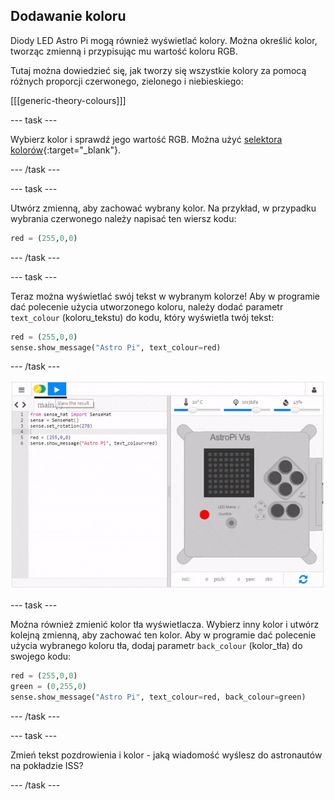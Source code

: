 ## Dodawanie koloru

Diody LED Astro Pi mogą również wyświetlać kolory. Można określić kolor, tworząc zmienną i przypisując mu wartość koloru RGB.

Tutaj można dowiedzieć się, jak tworzy się wszystkie kolory za pomocą różnych proporcji czerwonego, zielonego i niebieskiego:

[[[generic-theory-colours]]]

\--- task \---

Wybierz kolor i sprawdź jego wartość RGB. Można użyć [selektora kolorów](https://www.w3schools.com/colors/colors_rgb.asp){:target="_blank"}.

\--- /task \---

\--- task \---

Utwórz zmienną, aby zachować wybrany kolor. Na przykład, w przypadku wybrania czerwonego należy napisać ten wiersz kodu:

```python
red = (255,0,0)
```

\--- /task \---

\--- task \---

Teraz można wyświetlać swój tekst w wybranym kolorze! Aby w programie dać polecenie użycia utworzonego koloru, należy dodać parametr `text_colour` (koloru_tekstu) do kodu, który wyświetla twój tekst:

```python
red = (255,0,0)
sense.show_message("Astro Pi", text_colour=red)
```

\--- /task \---

![pokaż wiadomość w kolorze](images/show-message-color.gif)

\--- task \---

Można również zmienić kolor tła wyświetlacza. Wybierz inny kolor i utwórz kolejną zmienną, aby zachować ten kolor. Aby w programie dać polecenie użycia wybranego koloru tła, dodaj parametr `back_colour` (kolor_tła) do swojego kodu:

```python
red = (255,0,0)
green = (0,255,0)
sense.show_message("Astro Pi", text_colour=red, back_colour=green)
```

\--- /task \---

\--- task \---

Zmień tekst pozdrowienia i kolor - jaką wiadomość wyślesz do astronautów na pokładzie ISS?

\--- /task \---